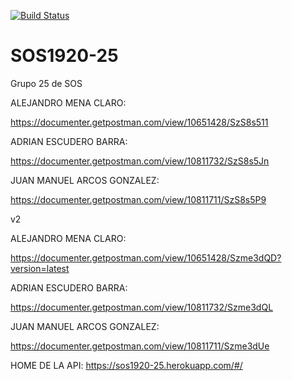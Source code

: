 [![Build Status](https://travis-ci.org/gti-sos/SOS1920-25.svg?branch=master)](https://travis-ci.org/gti-sos/SOS1920-25)
# SOS1920-25
Grupo 25 de SOS

ALEJANDRO MENA CLARO:

https://documenter.getpostman.com/view/10651428/SzS8s511

ADRIAN ESCUDERO BARRA:

https://documenter.getpostman.com/view/10811732/SzS8s5Jn

JUAN MANUEL ARCOS GONZALEZ:

https://documenter.getpostman.com/view/10811711/SzS8s5P9

v2

ALEJANDRO MENA CLARO:

https://documenter.getpostman.com/view/10651428/Szme3dQD?version=latest

ADRIAN ESCUDERO BARRA:

https://documenter.getpostman.com/view/10811732/Szme3dQL

JUAN MANUEL ARCOS GONZALEZ:

https://documenter.getpostman.com/view/10811711/Szme3dUe

HOME DE LA API:
https://sos1920-25.herokuapp.com/#/
